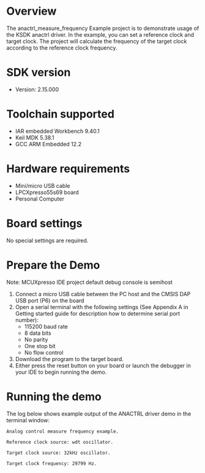 Overview
========
The anactrl_measure_frequency Example project is to demonstrate usage of the KSDK anactrl driver.
In the example, you can set a reference clock and target clock. The project will calculate the frequency of the
target clock according to the reference clock frequency.

SDK version
===========
- Version: 2.15.000

Toolchain supported
===================
- IAR embedded Workbench  9.40.1
- Keil MDK  5.38.1
- GCC ARM Embedded  12.2

Hardware requirements
=====================
- Mini/micro USB cable
- LPCXpresso55s69 board
- Personal Computer

Board settings
==============
No special settings are required.

Prepare the Demo
================
Note: MCUXpresso IDE project default debug console is semihost
1.  Connect a micro USB cable between the PC host and the CMSIS DAP USB port (P6) on the board
2.  Open a serial terminal with the following settings (See Appendix A in Getting started guide for description how to determine serial port number):
    - 115200 baud rate
    - 8 data bits
    - No parity
    - One stop bit
    - No flow control
3.  Download the program to the target board.
4.  Either press the reset button on your board or launch the debugger in your IDE to begin running the demo.

Running the demo
================
The log below shows example output of the ANACTRL driver demo in the terminal window:
~~~~~~~~~~~~~~~~~~~~~~~~~~~~~~~~~~~
Analog control measure frequency example.

Reference clock source: wdt oscillator.

Target clock source: 32kHz oscillator.

Target clock frequency: 29799 Hz.
~~~~~~~~~~~~~~~~~~~~~~~~~~~~~~~~~~~
